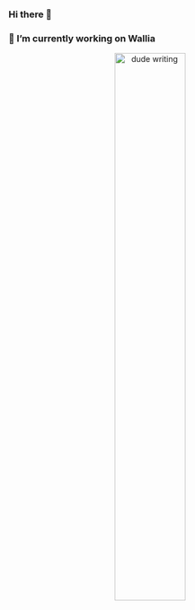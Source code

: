 ### Hi there 👋
#### <h3 >**🔭 I’m currently working on Wallia**</h3>
<p align="center">
<img src="https://i.gifer.com/9Wmb.gif" alt='dude writing' style="width: 50%">
</p>
<!--
**MigueJimenezR/MigueJimenezR** is a ✨ _special_ ✨ repository because its `README.md` (this file) appears on your GitHub profile.

Here are some ideas to get you started:


- 🌱 I’m currently learning ...
- 👯 I’m looking to collaborate on ...
- 🤔 I’m looking for help with ...
- 💬 Ask me about ...
- 📫 How to reach me: ...
- 😄 Pronouns: ...
- ⚡ Fun fact: ...
-->
